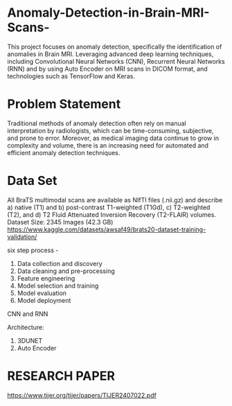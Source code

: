 # Anomaly-Detection-in-Brain-MRI-Scans-
This project focuses on anomaly detection, specifically the  identification of anomalies in Brain MRI. Leveraging advanced deep  learning techniques, including Convolutional Neural Networks (CNN),  Recurrent Neural Networks (RNN) and by using Auto Encoder on MRI  scans in DICOM format, and technologies such as TensorFlow and  Keras. 
# Problem Statement
Traditional methods of anomaly detection often rely on manual interpretation by radiologists, which can be time-consuming, subjective, and prone to error. Moreover, as medical imaging data continue to grow in complexity and volume, there is an increasing need for automated and efficient anomaly detection techniques.
# Data Set
All BraTS multimodal scans are available as NIfTI files (.nii.gz) and describe a) native (T1) and b) post-contrast T1-weighted (T1Gd), c) T2-weighted (T2), and d) T2 Fluid Attenuated Inversion Recovery (T2-FLAIR) volumes.
Dataset Size: 2345 Images (42.3 GB)
https://www.kaggle.com/datasets/awsaf49/brats20-dataset-training-validation/

six step process -
1. Data collection and discovery
2. Data cleaning and pre-processing
3. Feature engineering
4. Model selection and training
5. Model evaluation
6. Model deployment

CNN and RNN

Architecture:
1. 3DUNET
2. Auto Encoder

# RESEARCH PAPER
https://www.tijer.org/tijer/papers/TIJER2407022.pdf
